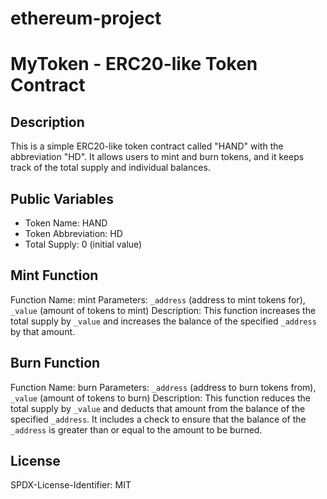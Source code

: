 # ethereum-project

# MyToken - ERC20-like Token Contract

## Description
This is a simple ERC20-like token contract called "HAND" with the abbreviation "HD". It allows users to mint and burn tokens, and it keeps track of the total supply and individual balances.

## Public Variables
- Token Name: HAND
- Token Abbreviation: HD
- Total Supply: 0 (initial value)

## Mint Function
Function Name: mint
Parameters: `_address` (address to mint tokens for), `_value` (amount of tokens to mint)
Description: This function increases the total supply by `_value` and increases the balance of the specified `_address` by that amount.

## Burn Function
Function Name: burn
Parameters: `_address` (address to burn tokens from), `_value` (amount of tokens to burn)
Description: This function reduces the total supply by `_value` and deducts that amount from the balance of the specified `_address`. It includes a check to ensure that the balance of the `_address` is greater than or equal to the amount to be burned.

## License
SPDX-License-Identifier: MIT
